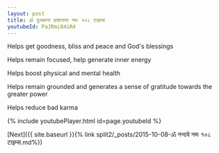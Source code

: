 ```yaml
---
layout: post
title: ॐ दुःस्वप्ना प्राशनाया नमः १०८ टाइम्स
youtubeId: PaJRmi84iR4
---
```

 
 
Helps get goodness, bliss and peace and God's blessings
 
Helps remain focused, help generate inner energy 
 
Helps boost physical and mental health 
 
Helps remain grounded and generates a sense of gratitude towards the greater power 
 
Helps reduce bad karma
 
 
 
 


{% include youtubePlayer.html id=page.youtubeId %}
 
[Next]({{ site.baseurl }}{% link  split2/_posts/2015-10-08-ॐ नन्दये नमः १०८ टाइम्स.md%})
 
